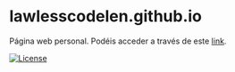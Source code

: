 # lawlesscodelen.github.io
Página web personal. Podéis acceder a través de este [link](https://lawlesscodelen.github.io/).


[![License](http://img.shields.io/:license-mit-blue.svg?style=flat-square)](http://badges.mit-license.org)

